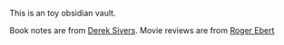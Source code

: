 This is an toy obsidian vault.

Book notes are from [Derek Sivers](https://sive.rs/book).
Movie reviews are from [Roger Ebert](https://www.rogerebert.com/reviews)


